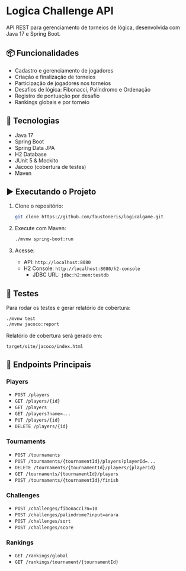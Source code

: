 # Logica Challenge API

API REST para gerenciamento de torneios de lógica, desenvolvida com Java 17 e Spring Boot.

## 📦 Funcionalidades

- Cadastro e gerenciamento de jogadores
- Criação e finalização de torneios
- Participação de jogadores nos torneios
- Desafios de lógica: Fibonacci, Palíndromo e Ordenação
- Registro de pontuação por desafio
- Rankings globais e por torneio

## 🚀 Tecnologias

- Java 17
- Spring Boot
- Spring Data JPA
- H2 Database
- JUnit 5 & Mockito
- Jacoco (cobertura de testes)
- Maven

## ▶️ Executando o Projeto

1. Clone o repositório:
   ```bash
   git clone https://github.com/faustoneris/logicalgame.git
   ```

2. Execute com Maven:
   ```bash
   ./mvnw spring-boot:run
   ```

3. Acesse:
   - API: `http://localhost:8080`
   - H2 Console: `http://localhost:8080/h2-console`
     - JDBC URL: `jdbc:h2:mem:testdb`

## 🧪 Testes

Para rodar os testes e gerar relatório de cobertura:

```bash
./mvnw test
./mvnw jacoco:report
```

Relatório de cobertura será gerado em:
```
target/site/jacoco/index.html
```

## 📘 Endpoints Principais

### Players
- `POST /players`
- `GET /players/{id}`
- `GET /players`
- `GET /players?name=...`
- `PUT /players/{id}`
- `DELETE /players/{id}`

### Tournaments
- `POST /tournaments`
- `POST /tournaments/{tournamentId}/players?playerId=...`
- `DELETE /tournaments/{tournamentId}/players/{playerId}`
- `GET /tournaments/{tournamentId}/players`
- `POST /tournaments/{tournamentId}/finish`

### Challenges
- `POST /challenges/fibonacci?n=10`
- `POST /challenges/palindrome?input=arara`
- `POST /challenges/sort`
- `POST /challenges/score`

### Rankings
- `GET /rankings/global`
- `GET /rankings/tournament/{tournamentId}`
